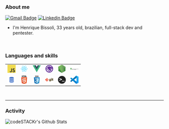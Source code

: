 ### About me

[![Gmail Badge](https://img.shields.io/badge/-Gmail-d44638?style=flat-square&logo=Gmail&logoColor=white&link=[email])][email] 
[![Linkedin Badge](https://img.shields.io/badge/-Lindkedin-007bb5?style=flat-square&logo=Linkedin&logoColor=white&link=[linkedin])][linkedin] 

- I'm Henrique Bissoli, 33 years old, brazilian, full-stack dev and pentester.<br />
<br />

### Languages and skills

<table>
  <tr>
    <td><img alt="JavaScript" width="26px" src="https://raw.githubusercontent.com/github/explore/80688e429a7d4ef2fca1e82350fe8e3517d3494d/topics/javascript/javascript.png" /></td>
    <td><img alt="React" width="26px" src="https://raw.githubusercontent.com/github/explore/80688e429a7d4ef2fca1e82350fe8e3517d3494d/topics/react/react.png" /> </td>
    <td><img alt="Vue" width="26px" src="https://raw.githubusercontent.com/github/explore/80688e429a7d4ef2fca1e82350fe8e3517d3494d/topics/vue/vue.png" /></td>
    <td><img alt="Gatsby" width="26px" src="https://raw.githubusercontent.com/github/explore/e94815998e4e0713912fed477a1f346ec04c3da2/topics/gatsby/gatsby.png" /></td>
    <td><img alt="Node.js" width="26px" src="https://raw.githubusercontent.com/github/explore/80688e429a7d4ef2fca1e82350fe8e3517d3494d/topics/nodejs/nodejs.png" /></td>
    <td><img alt="MongoDB" width="26px" src="https://raw.githubusercontent.com/github/explore/80688e429a7d4ef2fca1e82350fe8e3517d3494d/topics/mongodb/mongodb.png" /></td>
  </tr>
  <tr>
    <td><img alt="SQL" width="26px" src="https://raw.githubusercontent.com/github/explore/80688e429a7d4ef2fca1e82350fe8e3517d3494d/topics/sql/sql.png" /></td>
    <td><img alt="HTML5" width="26px" src="https://raw.githubusercontent.com/github/explore/80688e429a7d4ef2fca1e82350fe8e3517d3494d/topics/html/html.png" /></td>
    <td><img alt="CSS3" width="26px" src="https://raw.githubusercontent.com/github/explore/80688e429a7d4ef2fca1e82350fe8e3517d3494d/topics/css/css.png" /></td>
    <td><img alt="Git" width="26px" src="https://raw.githubusercontent.com/github/explore/80688e429a7d4ef2fca1e82350fe8e3517d3494d/topics/git/git.png" /></td>
    <td><img alt="HTML5" width="26px" src="https://raw.githubusercontent.com/github/explore/80688e429a7d4ef2fca1e82350fe8e3517d3494d/topics/terminal/terminal.png" /></td>
    <td><img alt="Visual Studio Code" width="26px" src="https://raw.githubusercontent.com/github/explore/80688e429a7d4ef2fca1e82350fe8e3517d3494d/topics/visual-studio-code/visual-studio-code.png" /></td>
  </tr>
</table>
<br />

---

### Activity

<img alt="codeSTACKr's Github Stats" src="https://github-readme-stats.vercel.app/api?username=shadowz3n&show_icons=true&hide_border=true" />

[email]: mailto:henrique@imps.com.br
[chozy]: https://chozy.com.br
[facebook]: https://www.facebook.com/henrique.bissoli.silva
[twitter]: https://twitter.com/Shadowz3n
[instagram]: https://instagram.com/henrique_bissoli
[linkedin]: https://www.linkedin.com/in/henriquebissoli/
